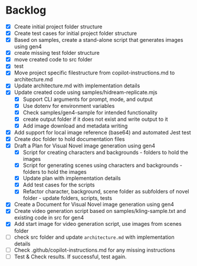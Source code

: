 # Backlog

- [x] Create initial project folder structure
- [x] Create test cases for initial project folder structure
- [x] Based on samples, create a stand-alone script that generates images using gen4
- [x] create missing test folder structure
- [x] move created code to src folder
- [x] test
- [x] Move project specific filestructure from copilot-instructions.md to architecture.md
- [x] Update architecture.md with implementation details
- [x] Update created code using samples/hidream-replicate.mjs
    - [x] Support CLI arguments for prompt, mode, and output
    - [x] Use dotenv for environment variables
    - [x] Check samples/gen4-sample for intended functionality
    - [x] create output folder if it does not exist and write output to it
    - [x] Add image download and metadata writing
- [x] Add support for local image reference (base64) and automated Jest test
- [x] Create doc folder to hold documentation files
- [x] Draft a Plan for Visual Novel image generation using gen4
    - [x] Script for creating characters and backgrounds - folders to hold the images
    - [x] Script for generating scenes using characters and backgrounds - folders to hold the images
    - [x] Update plan with implementation details
    - [x] Add test cases for the scripts
    - [x] Refactor character, background, scene folder as subfolders of novel folder - update folders, scripts, tests
- [x] Create a Document for Visual Novel image generation using gen4
- [x] Create video generation script based on samples/kling-sample.txt and existing code in src for gen4
- [x] Add start image for video generation script, use images from scenes folder
- [ ] check src folder and update `architecture.md` with implementation details
- [ ] Check .github/copilot-instructions.md for any missing instructions
- [ ] Test & Check results. If successful, test again.

